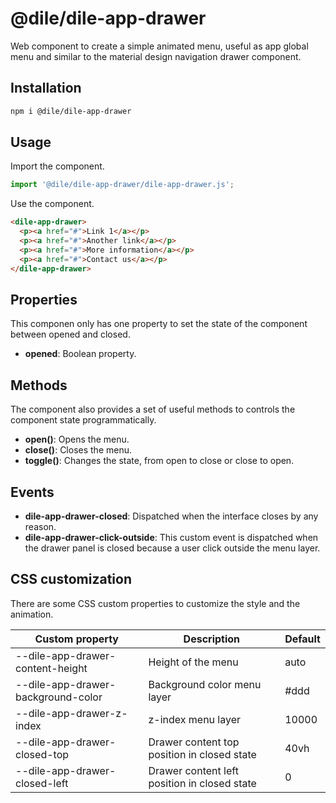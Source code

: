 # @dile/dile-app-drawer

Web component to create a simple animated menu, useful as app global menu and similar to the material design navigation drawer component.

## Installation

```bash
npm i @dile/dile-app-drawer
```

## Usage

Import the component.

```javascript
import '@dile/dile-app-drawer/dile-app-drawer.js';
```

Use the component.

```html
<dile-app-drawer>
  <p><a href="#">Link 1</a></p>
  <p><a href="#">Another link</a></p>
  <p><a href="#">More information</a></p>
  <p><a href="#">Contact us</a></p>
</dile-app-drawer>
```

## Properties

This componen only has one property to set the state of the component between opened and closed.

- **opened**: Boolean property.

## Methods

The component also provides a set of useful methods to controls the component state programmatically.

- **open()**: Opens the menu.
- **close()**: Closes the menu.
- **toggle()**: Changes the state, from open to close or close to open.

## Events

- **dile-app-drawer-closed**: Dispatched when the interface closes by any reason.
- **dile-app-drawer-click-outside**: This custom event is dispatched when the drawer panel is closed because a user click outside the menu layer.

## CSS customization

There are some CSS custom properties to customize the style and the animation.

Custom property | Description | Default
----------------|-------------|---------
--dile-app-drawer-content-height | Height of the menu | auto
--dile-app-drawer-background-color | Background color menu layer | #ddd
--dile-app-drawer-z-index | z-index menu layer | 10000
--dile-app-drawer-closed-top | Drawer content top position in closed state | 40vh 
--dile-app-drawer-closed-left | Drawer content left position in closed state | 0 